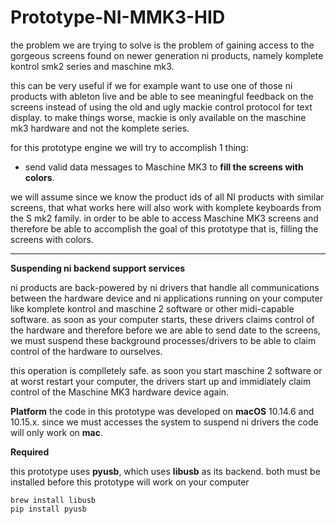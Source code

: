 # Prototype-NI-MMK3-HID

the problem we are trying to solve is the problem of gaining access to the gorgeous screens found on newer generation ni products, namely komplete kontrol smk2 series and maschine mk3.

this can be very useful if we for example want to use one of those ni products with ableton live and be able to see meaningful feedback on the screens instead of using the old and ugly mackie control protocol for text display. to make things worse, mackie is only available on the maschine mk3 hardware and not the komplete series.

for this prototype engine we will try to accomplish 1 thing:

 - send valid data messages to Maschine MK3 to **fill the screens with colors**.
  
we will assume since we know the product ids of all NI products with similar screens, that what works here will also work with komplete keyboards from the S mk2 family. in order to be able to access Maschine MK3 screens and therefore be able to accomplish the goal of this prototype that is, filling the screens with colors.

---

**Suspending ni backend support services**

ni products are back-powered by ni drivers that handle all communications between the hardware device and ni applications running on your computer like komplete kontrol and maschine 2 software or other midi-capable software. as soon as your computer starts, these drivers claims control of the hardware and therefore before we are able to send date to the screens, we must suspend these background processes/drivers to be able to claim control of the hardware to ourselves. 

this operation is complletely safe. as soon you start maschine 2 software or at worst restart your computer, the drivers start up and immidiately claim control of the Maschine MK3 hardware device again.

**Platform**
the code in this prototype was developed on **macOS** 10.14.6 and 10.15.x. since we must accesses the system to suspend ni drivers the code will only work on **mac**.

**Required**

this prototype uses **pyusb**, which uses **libusb** as its backend. both must be installed before this prototype will work on your computer

    brew install libusb
    pip install pyusb
